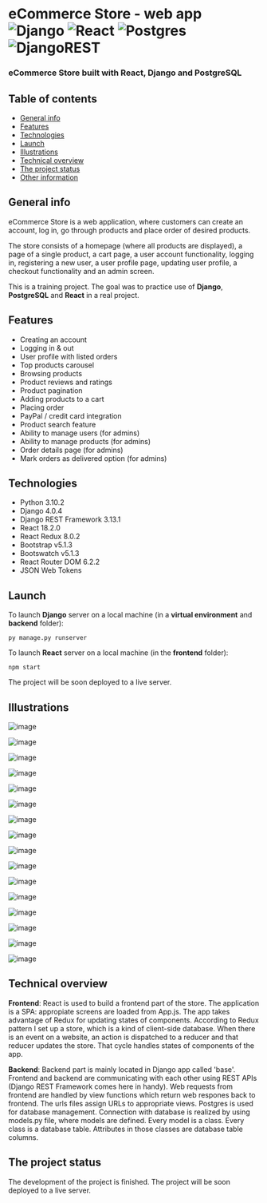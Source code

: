# eCommerce Store - web app ![Django](https://img.shields.io/badge/django-%23092E20.svg?style=for-the-badge&logo=django&logoColor=white) ![React](https://img.shields.io/badge/react-%2320232a.svg?style=for-the-badge&logo=react&logoColor=%2361DAFB) ![Postgres](https://img.shields.io/badge/postgres-%23316192.svg?style=for-the-badge&logo=postgresql&logoColor=white) ![DjangoREST](https://img.shields.io/badge/DJANGO-REST-ff1709?style=for-the-badge&logo=django&logoColor=white&color=ff1709&labelColor=gray)

### eCommerce Store built with **React**, **Django** and **PostgreSQL**

## Table of contents
* [General info](#general-info)
* [Features](#features)
* [Technologies](#technologies)
* [Launch](#launch)
* [Illustrations](#illustrations)
* [Technical overview](#technical-overview)
* [The project status](#the-project-status)
* [Other information](#other-information)

## General info
eCommerce Store is a web application, where customers can create an account, log in, go through products and place order of desired products.

The store consists of a homepage (where all products are displayed), a page of a single product, a cart page, a user account functionality, logging in, registering a new user, a user profile page, updating user profile, a checkout functionality and an admin screen.

This is a training project. The goal was to practice use of **Django**, **PostgreSQL** and **React** in a real project.

## Features
- Creating an account
- Logging in & out
- User profile with listed orders
- Top products carousel
- Browsing products
- Product reviews and ratings
- Product pagination
- Adding products to a cart
- Placing order
- PayPal / credit card integration
- Product search feature
- Ability to manage users (for admins)
- Ability to manage products (for admins)
- Order details page (for admins)
- Mark orders as delivered option (for admins)

## Technologies
- Python 3.10.2
- Django 4.0.4
- Django REST Framework 3.13.1
- React 18.2.0
- React Redux 8.0.2
- Bootstrap v5.1.3
- Bootswatch v5.1.3
- React Router DOM 6.2.2
- JSON Web Tokens

## Launch
To launch **Django** server on a local machine (in a **virtual environment** and **backend** folder):

`py manage.py runserver`

To launch **React** server on a local machine (in the **frontend** folder):

`npm start`

The project will be soon deployed to a live server.

## Illustrations
![image](https://user-images.githubusercontent.com/96448777/185259109-bfe8c106-d125-497d-96fe-332787306d43.png)

![image](https://user-images.githubusercontent.com/96448777/185259243-3fe589a4-6fab-4147-a2bf-80224d51ec8a.png)

![image](https://user-images.githubusercontent.com/96448777/185259337-d606b8f0-12e8-4318-9103-8b0216553695.png)

![image](https://user-images.githubusercontent.com/96448777/185259736-bcbea413-708c-42c4-afeb-92edf9bf58b6.png)

![image](https://user-images.githubusercontent.com/96448777/185259991-cb37e260-3508-42a0-bd6e-4cd1cdc342bd.png)

![image](https://user-images.githubusercontent.com/96448777/185260218-fba27012-7a28-452e-9f4d-ab95c93bded8.png)

![image](https://user-images.githubusercontent.com/96448777/185260292-5dbd77e1-b006-483e-bd38-d7229a84f8e6.png)

![image](https://user-images.githubusercontent.com/96448777/185260347-4e3296ad-43d9-41b8-af0c-1485d2d39c4e.png)

![image](https://user-images.githubusercontent.com/96448777/185260425-ca1c3c19-710f-4669-88a5-3bc942b1dc58.png)

![image](https://user-images.githubusercontent.com/96448777/185260987-5b732d66-e775-4f5c-a602-52ca8406ecc7.png)

![image](https://user-images.githubusercontent.com/96448777/185261168-1f9a9751-4d56-4c93-aeb1-06e99029569c.png)

![image](https://user-images.githubusercontent.com/96448777/185261282-c3ba8279-2782-4c63-a3d1-35530362cd35.png)

![image](https://user-images.githubusercontent.com/96448777/185261600-301fd867-8e13-4108-a200-afc1a7a46704.png)

![image](https://user-images.githubusercontent.com/96448777/185261726-b6ae050f-88c0-4c5c-bfe2-051c34b48b2e.png)

![image](https://user-images.githubusercontent.com/96448777/185262079-b78fb4ac-a49b-4fc3-aba1-0b00b01ef432.png)

![image](https://user-images.githubusercontent.com/96448777/185262253-de70f3ea-ac5a-4127-829b-d62466626abd.png)




## Technical overview
**Frontend**: React is used to build a frontend part of the store. The application is a SPA: appropiate screens are loaded from App.js. The app takes advantage of Redux for updating states of components. According to Redux pattern I set up a store, which is a kind of client-side database. When there is an event on a website, an action is dispatched to a reducer and that reducer updates the store. That cycle handles states of components of the app.

**Backend**: Backend part is mainly located in Django app called 'base'. Frontend and backend are communicating with each other using REST APIs (Django REST Framework comes here in handy). Web requests from frontend are handled by view functions which return web respones back to frontend. The urls files assign URLs to appropriate views. Postgres is used for database management. Connection with database is realized by using models.py file, where models are defined. Every model is a class. Every class is a database table. Attributes in those classes are database table columns.

## The project status
The development of the project is finished. The project will be soon deployed to a live server.
